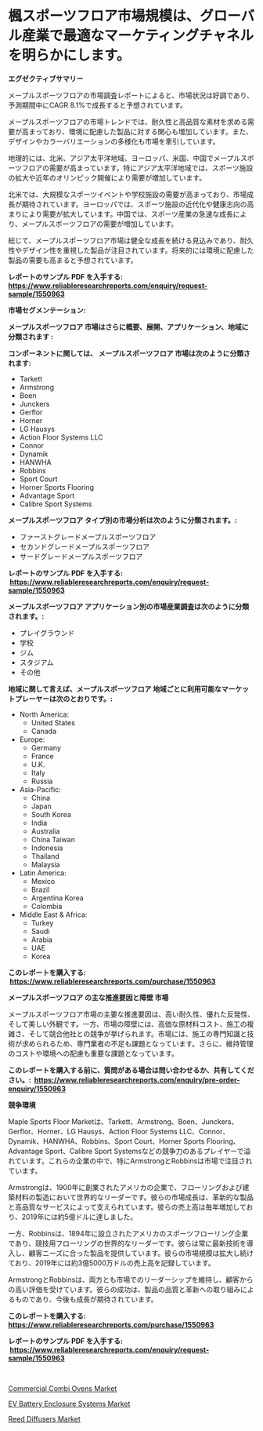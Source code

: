 <p><h1>楓スポーツフロア市場規模は、グローバル産業で最適なマーケティングチャネルを明らかにします。</h1></p><p><strong>エグゼクティブサマリー</strong></p>
<p><p>メープルスポーツフロアの市場調査レポートによると、市場状況は好調であり、予測期間中にCAGR 8.1%で成長すると予想されています。</p><p>メープルスポーツフロアの市場トレンドでは、耐久性と高品質な素材を求める需要が高まっており、環境に配慮した製品に対する関心も増加しています。また、デザインやカラーバリエーションの多様化も市場を牽引しています。</p><p>地理的には、北米、アジア太平洋地域、ヨーロッパ、米国、中国でメープルスポーツフロアの需要が高まっています。特にアジア太平洋地域では、スポーツ施設の拡大や近年のオリンピック開催により需要が増加しています。</p><p>北米では、大規模なスポーツイベントや学校施設の需要が高まっており、市場成長が期待されています。ヨーロッパでは、スポーツ施設の近代化や健康志向の高まりにより需要が拡大しています。中国では、スポーツ産業の急速な成長により、メープルスポーツフロアの需要が増加しています。</p><p>総じて、メープルスポーツフロア市場は健全な成長を続ける見込みであり、耐久性やデザイン性を重視した製品が注目されています。将来的には環境に配慮した製品の需要も高まると予想されています。</p></p>
<p><strong>レポートのサンプル PDF を入手する: <a href="https://www.reliableresearchreports.com/enquiry/request-sample/1550963">https://www.reliableresearchreports.com/enquiry/request-sample/1550963</a></strong></p>
<p><strong>市場セグメンテーション:</strong></p>
<p><strong> メープルスポーツフロア 市場はさらに概要、展開、アプリケーション、地域に分類されます :</strong></p>
<p><strong>コンポーネントに関しては、 メープルスポーツフロア 市場は次のように分類されます: &nbsp;</strong></p>
<p><ul><li>Tarkett</li><li>Armstrong</li><li>Boen</li><li>Junckers</li><li>Gerflor</li><li>Horner</li><li>LG Hausys</li><li>Action Floor Systems LLC</li><li>Connor</li><li>Dynamik</li><li>HANWHA</li><li>Robbins</li><li>Sport Court</li><li>Horner Sports Flooring</li><li>Advantage Sport</li><li>Calibre Sport Systems</li></ul></p>
<p><strong> メープルスポーツフロア タイプ別の市場分析は次のように分類されます。:</strong></p>
<p><ul><li>ファーストグレードメープルスポーツフロア</li><li>セカンドグレードメープルスポーツフロア</li><li>サードグレードメープルスポーツフロア</li></ul></p>
<p><strong>レポートのサンプル PDF を入手する: &nbsp;<a href="https://www.reliableresearchreports.com/enquiry/request-sample/1550963">https://www.reliableresearchreports.com/enquiry/request-sample/1550963</a></strong></p>
<p><strong> メープルスポーツフロア アプリケーション別の市場産業調査は次のように分類されます。:</strong></p>
<p><ul><li>プレイグラウンド</li><li>学校</li><li>ジム</li><li>スタジアム</li><li>その他</li></ul></p>
<p><strong>地域に関して言えば、メープルスポーツフロア 地域ごとに利用可能なマーケットプレーヤーは次のとおりです。:</strong></p>
<p><ul>
    <li>
        North America:
        <ul>
            <li>United States</li>
            <li>Canada</li>
        </ul>
    </li>
    <li>
        Europe:
        <ul>
            <li>Germany</li>
            <li>France</li>
            <li>U.K.</li>
            <li>Italy</li>
            <li>Russia</li>
        </ul>
    </li>
    <li>
        Asia-Pacific:
        <ul>
            <li>China</li>
            <li>Japan</li>
            <li>South Korea</li>
            <li>India</li>
            <li>Australia</li>
            <li>China Taiwan</li>
            <li>Indonesia</li>
            <li>Thailand</li>
            <li>Malaysia</li>
        </ul>
    </li>
    <li>
        Latin America:
        <ul>
            <li>Mexico</li>
            <li>Brazil</li>
            <li>Argentina Korea</li>
            <li>Colombia</li>
        </ul>
    </li>
    <li>
        Middle East & Africa:
        <ul>
            <li>Turkey</li>
            <li>Saudi</li>
            <li>Arabia</li>
            <li>UAE</li>
            <li>Korea</li>
        </ul>
    </li>
    </ul></p>
<p><strong>このレポートを購入する: &nbsp;<a href="https://www.reliableresearchreports.com/purchase/1550963">https://www.reliableresearchreports.com/purchase/1550963</a></strong></p>
<p><strong>メープルスポーツフロア の主な推進要因と障壁 市場</strong></p>
<p><p>メープルスポーツフロア市場の主要な推進要因は、高い耐久性、優れた反発性、そして美しい外観です。一方、市場の障壁には、高価な原材料コスト、施工の複雑さ、そして競合他社との競争が挙げられます。市場には、施工の専門知識と技術が求められるため、専門業者の不足も課題となっています。さらに、維持管理のコストや環境への配慮も重要な課題となっています。</p></p>
<p><strong>このレポートを購入する前に、質問がある場合は問い合わせるか、共有してください。:&nbsp; <a href="https://www.reliableresearchreports.com/enquiry/pre-order-enquiry/1550963">https://www.reliableresearchreports.com/enquiry/pre-order-enquiry/1550963</a></strong></p>
<p><strong>競争環境</strong></p>
<p><p>Maple Sports Floor Marketは、Tarkett、Armstrong、Boen、Junckers、Gerflor、Horner、LG Hausys、Action Floor Systems LLC、Connor、Dynamik、HANWHA、Robbins、Sport Court、Horner Sports Flooring、Advantage Sport、Calibre Sport Systemsなどの競争力のあるプレイヤーで溢れています。これらの企業の中で、特にArmstrongとRobbinsは市場で注目されています。</p><p>Armstrongは、1900年に創業されたアメリカの企業で、フローリングおよび建築材料の製造において世界的なリーダーです。彼らの市場成長は、革新的な製品と高品質なサービスによって支えられています。彼らの売上高は毎年増加しており、2019年には約5億ドルに達しました。</p><p>一方、Robbinsは、1894年に設立されたアメリカのスポーツフローリング企業であり、競技用フローリングの世界的なリーダーです。彼らは常に最新技術を導入し、顧客ニーズに合った製品を提供しています。彼らの市場規模は拡大し続けており、2019年には約3億5000万ドルの売上高を記録しています。</p><p>ArmstrongとRobbinsは、両方とも市場でのリーダーシップを維持し、顧客からの高い評価を受けています。彼らの成功は、製品の品質と革新への取り組みによるものであり、今後も成長が期待されています。</p></p>
<p><strong>このレポートを購入する: &nbsp; <a href="https://www.reliableresearchreports.com/purchase/1550963">https://www.reliableresearchreports.com/purchase/1550963</a></strong></p>
<p><strong>レポートのサンプル PDF を入手する: &nbsp;<a href="https://www.reliableresearchreports.com/enquiry/request-sample/1550963">https://www.reliableresearchreports.com/enquiry/request-sample/1550963</a></strong><strong></strong></p>
<p>&nbsp;</p>
<p><p><a href="https://github.com/kufem1/Market-Research-Report-List-1/blob/main/commercial-combi-ovens-market.md">Commercial Combi Ovens Market</a></p><p><a href="https://frill-swim-3cd.notion.site/EV-Battery-Enclosure-Systems-Market-Size-Market-Trends-and-Growth-Outlook-forecasted-for-period-fr-b73c0f22fc154eb9b8483f225e7455b5">EV Battery Enclosure Systems Market</a></p><p><a href="https://github.com/singletonthaxterkelliehr2df/Market-Research-Report-List-1/blob/main/reed-diffusers-market.md">Reed Diffusers Market</a></p></p>